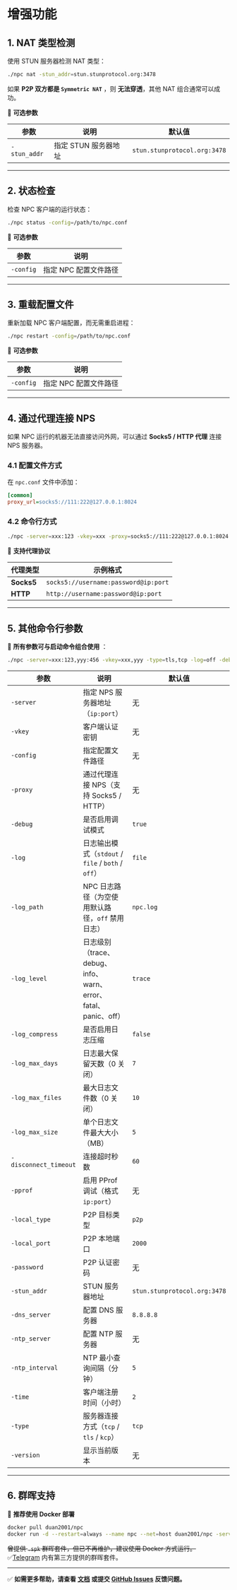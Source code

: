 # 增强功能

## 1. NAT 类型检测

使用 STUN 服务器检测 NAT 类型：
```bash
./npc nat -stun_addr=stun.stunprotocol.org:3478
```
如果 **P2P 双方都是 `Symmetric NAT`** ，则 **无法穿透**，其他 NAT 组合通常可以成功。

📌 **可选参数**

| 参数           | 说明            | 默认值                          |
|--------------|---------------|------------------------------|
| `-stun_addr` | 指定 STUN 服务器地址 | `stun.stunprotocol.org:3478` |

---

## 2. 状态检查

检查 NPC 客户端的运行状态：
```bash
./npc status -config=/path/to/npc.conf
```
📌 **可选参数**

| 参数        | 说明            |
|-----------|---------------|
| `-config` | 指定 NPC 配置文件路径 |

---

## 3. 重载配置文件

重新加载 NPC 客户端配置，而无需重启进程：
```bash
./npc restart -config=/path/to/npc.conf
```
📌 **可选参数**

| 参数        | 说明            |
|-----------|---------------|
| `-config` | 指定 NPC 配置文件路径 |

---

## 4. 通过代理连接 NPS

如果 NPC 运行的机器无法直接访问外网，可以通过 **Socks5 / HTTP 代理** 连接 NPS 服务器。

### **4.1 配置文件方式**
在 `npc.conf` 文件中添加：
```ini
[common]
proxy_url=socks5://111:222@127.0.0.1:8024
```

### **4.2 命令行方式**
```bash
./npc -server=xxx:123 -vkey=xxx -proxy=socks5://111:222@127.0.0.1:8024
```

📌 **支持代理协议**

| 代理类型       | 示例格式                                 |
|------------|--------------------------------------|
| **Socks5** | `socks5://username:password@ip:port` |
| **HTTP**   | `http://username:password@ip:port`   |

---

## 5. 其他命令行参数
📌 **所有参数可与启动命令组合使用** ：

```bash
./npc -server=xxx:123,yyy:456 -vkey=xxx,yyy -type=tls,tcp -log=off -debug=false
```

| 参数                    | 说明                                                | 默认值                          |
|-----------------------|---------------------------------------------------|------------------------------|
| `-server`             | 指定 NPS 服务器地址（`ip:port`）                           | 无                            |
| `-vkey`               | 客户端认证密钥                                           | 无                            |
| `-config`             | 指定配置文件路径                                          | 无                            |
| `-proxy`              | 通过代理连接 NPS（支持 Socks5 / HTTP）                      | 无                            |
| `-debug`              | 是否启用调试模式                                          | `true`                       |
| `-log`                | 日志输出模式（`stdout` / `file` / `both` / `off`）        | `file`                       |
| `-log_path`           | NPC 日志路径（为空使用默认路径，`off` 禁用日志）                     | `npc.log`                    |
| `-log_level`          | 日志级别（trace、debug、info、warn、error、fatal、panic、off） | `trace`                      |
| `-log_compress`       | 是否启用日志压缩                                          | `false`                      |
| `-log_max_days`       | 日志最大保留天数（0 关闭）                                    | `7`                          |
| `-log_max_files`      | 最大日志文件数（0 关闭）                                     | `10`                         |
| `-log_max_size`       | 单个日志文件最大大小（MB）                                    | `5`                          |
| `-disconnect_timeout` | 连接超时秒数                                            | `60`                         |
| `-pprof`              | 启用 PProf 调试（格式 `ip:port`）                         | 无                            |
| `-local_type`         | P2P 目标类型                                          | `p2p`                        |
| `-local_port`         | P2P 本地端口                                          | `2000`                       |
| `-password`           | P2P 认证密码                                          | 无                            |
| `-stun_addr`          | STUN 服务器地址                                        | `stun.stunprotocol.org:3478` |
| `-dns_server`         | 配置 DNS 服务器                                        | `8.8.8.8`                    |
| `-ntp_server`         | 配置 NTP 服务器                                        | 无                            |
| `-ntp_interval`       | NTP 最小查询间隔（分钟）                                    | `5`                          |
| `-time`               | 客户端注册时间（小时）                                       | `2`                          |
| `-type`               | 服务器连接方式（`tcp` / `tls` / `kcp`）                    | `tcp`                        |
| `-version`            | 显示当前版本                                            | 无                            |

---

## 6. 群晖支持

📌 **推荐使用 Docker 部署**
```bash
docker pull duan2001/npc
docker run -d --restart=always --name npc --net=host duan2001/npc -server=xxx:123,yyy:456 -vkey=xxx,yyy -type=tls,tcp -log=off
```
~~曾提供 `.spk` 群晖套件，但已不再维护，建议使用 Docker 方式运行。~~ 
✅[Telegram](https://t.me/npsdev) 内有第三方提供的群晖套件。

---

✅ **如需更多帮助，请查看 [文档](https://github.com/djylb/nps) 或提交 [GitHub Issues](https://github.com/djylb/nps/issues) 反馈问题。**